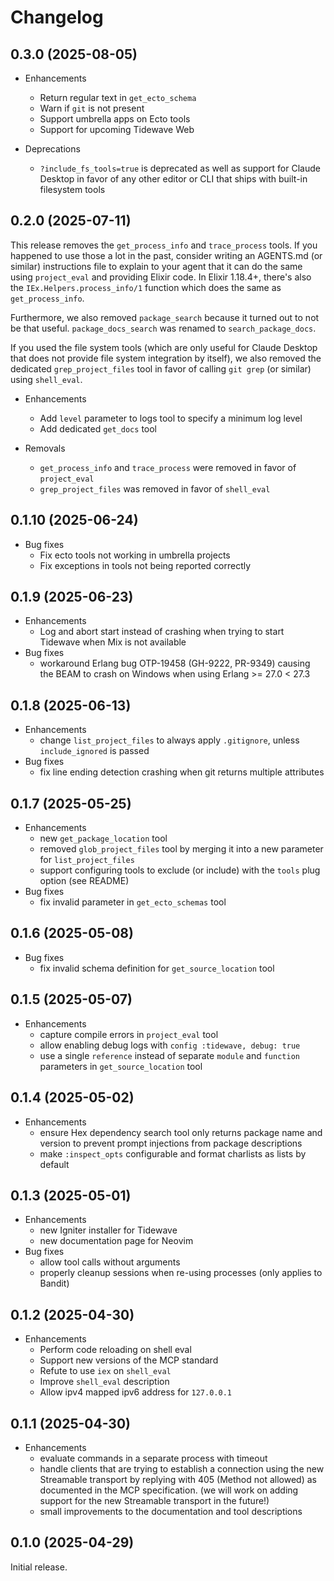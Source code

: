 # Changelog

## 0.3.0 (2025-08-05)

* Enhancements
  * Return regular text in `get_ecto_schema`
  * Warn if `git` is not present
  * Support umbrella apps on Ecto tools
  * Support for upcoming Tidewave Web

* Deprecations
  * `?include_fs_tools=true` is deprecated as well as support for Claude Desktop in favor of any other editor or CLI that ships with built-in filesystem tools

## 0.2.0 (2025-07-11)

This release removes the `get_process_info` and `trace_process` tools. If you happened to use those a lot in the past, consider writing an AGENTS.md (or similar) instructions file to explain to your agent that it can do the same using `project_eval` and providing Elixir code. In Elixir 1.18.4+, there's also the `IEx.Helpers.process_info/1` function which does the same as `get_process_info`.

Furthermore, we also removed `package_search` because it turned out to not be that useful. `package_docs_search` was renamed to `search_package_docs`.

If you used the file system tools (which are only useful for Claude Desktop that does not provide file system integration by itself), we also removed the dedicated `grep_project_files` tool in favor of calling `git grep` (or similar) using `shell_eval`.

* Enhancements
  * Add `level` parameter to logs tool to specify a minimum log level
  * Add dedicated `get_docs` tool

* Removals
  * `get_process_info` and `trace_process` were removed in favor of `project_eval`
  * `grep_project_files` was removed in favor of `shell_eval`

## 0.1.10 (2025-06-24)

* Bug fixes
  * Fix ecto tools not working in umbrella projects
  * Fix exceptions in tools not being reported correctly

## 0.1.9 (2025-06-23)

* Enhancements
  * Log and abort start instead of crashing when trying to start Tidewave when Mix is not available
* Bug fixes
  * workaround Erlang bug OTP-19458 (GH-9222, PR-9349) causing the BEAM to crash on Windows when using Erlang >= 27.0 < 27.3

## 0.1.8 (2025-06-13)

* Enhancements
  * change `list_project_files` to always apply `.gitignore`, unless `include_ignored` is passed
* Bug fixes
  * fix line ending detection crashing when git returns multiple attributes

## 0.1.7 (2025-05-25)

* Enhancements
  * new `get_package_location` tool
  * removed `glob_project_files` tool by merging it into a new parameter for `list_project_files`
  * support configuring tools to exclude (or include) with the `tools` plug option (see README)
* Bug fixes
  * fix invalid parameter in `get_ecto_schemas` tool

## 0.1.6 (2025-05-08)

* Bug fixes
  * fix invalid schema definition for `get_source_location` tool

## 0.1.5 (2025-05-07)

* Enhancements
  * capture compile errors in `project_eval` tool
  * allow enabling debug logs with `config :tidewave, debug: true`
  * use a single `reference` instead of separate `module` and `function` parameters in `get_source_location` tool

## 0.1.4 (2025-05-02)

* Enhancements
  * ensure Hex dependency search tool only returns package name and version to
    prevent prompt injections from package descriptions
  * make `:inspect_opts` configurable and format charlists as lists by default

## 0.1.3 (2025-05-01)

* Enhancements
  * new Igniter installer for Tidewave
  * new documentation page for Neovim
* Bug fixes
  * allow tool calls without arguments
  * properly cleanup sessions when re-using processes (only applies to Bandit)

## 0.1.2 (2025-04-30)

* Enhancements
  * Perform code reloading on shell eval
  * Support new versions of the MCP standard
  * Refute to use `iex` on `shell_eval`
  * Improve `shell_eval` description
  * Allow ipv4 mapped ipv6 address for `127.0.0.1`

## 0.1.1 (2025-04-30)

* Enhancements
  * evaluate commands in a separate process with timeout
  * handle clients that are trying to establish a connection using the new Streamable transport by replying with 405 (Method not allowed)
    as documented in the MCP specification. (we will work on adding support for the new Streamable transport in the future!)
  * small improvements to the documentation and tool descriptions

## 0.1.0 (2025-04-29)

Initial release.
